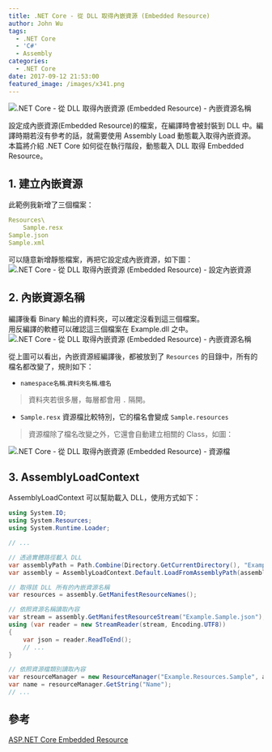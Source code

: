 ```yaml
---
title: .NET Core - 從 DLL 取得內嵌資源 (Embedded Resource)
author: John Wu
tags:
  - .NET Core
  - 'C#'
  - Assembly
categories:
  - .NET Core
date: 2017-09-12 21:53:00
featured_image: /images/x341.png
---
```

![.NET Core - 從 DLL 取得內嵌資源 (Embedded Resource) - 內嵌資源名稱](/images/x341.png)

設定成內嵌資源(Embedded Resource)的檔案，在編譯時會被封裝到 DLL 中。編譯時期若沒有參考的話，就需要使用 Assembly Load 動態載入取得內嵌資源。  
本篇將介紹 .NET Core 如何從在執行階段，動態載入 DLL 取得 Embedded Resource。  

<!-- more -->

## 1. 建立內嵌資源

此範例我新增了三個檔案：
```yml
Resources\
    Sample.resx
Sample.json
Sample.xml
```

可以隨意新增靜態檔案，再把它設定成內嵌資源，如下圖：  
![.NET Core - 從 DLL 取得內嵌資源 (Embedded Resource) - 設定內嵌資源](/images/x340.png)

## 2. 內嵌資源名稱

編譯後看 Binary 輸出的資料夾，可以確定沒看到這三個檔案。  
用反編譯的軟體可以確認這三個檔案在 Example.dll 之中。
![.NET Core - 從 DLL 取得內嵌資源 (Embedded Resource) - 內嵌資源名稱](/images/x341.png)

從上圖可以看出，內嵌資源經編譯後，都被放到了 `Resources` 的目錄中，所有的檔名都改變了，規則如下：
* `namespace名稱`.`資料夾名稱`.`檔名`  
> 資料夾若很多層，每層都會用 `.` 隔開。
* `Sample.resx` 資源檔比較特別，它的檔名會變成 `Sample.resources`  
> 資源檔除了檔名改變之外，它還會自動建立相關的 Class，如圖：

![.NET Core - 從 DLL 取得內嵌資源 (Embedded Resource) - 資源檔](/images/x342.png)


## 3. AssemblyLoadContext

AssemblyLoadContext 可以幫助載入 DLL，使用方式如下：
```cs
using System.IO;
using System.Resources;
using System.Runtime.Loader;

// ...

// 透過實體路徑載入 DLL
var assemblyPath = Path.Combine(Directory.GetCurrentDirectory(), "Example.dll");
var assembly = AssemblyLoadContext.Default.LoadFromAssemblyPath(assemblyPath);

// 取得該 DLL 所有的內嵌資源名稱
var resources = assembly.GetManifestResourceNames();

// 依照資源名稱讀取內容
var stream = assembly.GetManifestResourceStream("Example.Sample.json");
using (var reader = new StreamReader(stream, Encoding.UTF8))
{
    var json = reader.ReadToEnd();
    // ...
}

// 依照資源檔類別讀取內容
var resourceManager = new ResourceManager("Example.Resources.Sample", assembly);
var name = resourceManager.GetString("Name");
// ...
```

## 參考

[ASP.NET Core Embedded Resource](https://codeopinion.com/asp-net-core-embedded-resource/)